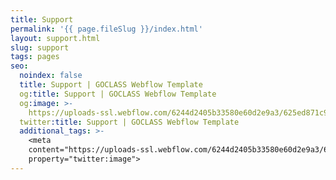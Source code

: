 ```yaml
---
title: Support
permalink: '{{ page.fileSlug }}/index.html'
layout: support.html
slug: support
tags: pages
seo:
  noindex: false
  title: Support | GOCLASS Webflow Template
  og:title: Support | GOCLASS Webflow Template
  og:image: >-
    https://uploads-ssl.webflow.com/6244d2405b33580e60d2e9a3/625ed871c984b442786c2432_OPEN-WEBFLOW.png
  twitter:title: Support | GOCLASS Webflow Template
  additional_tags: >-
    <meta
    content="https://uploads-ssl.webflow.com/6244d2405b33580e60d2e9a3/625ed871c984b442786c2432_OPEN-WEBFLOW.png"
    property="twitter:image">
---
```




